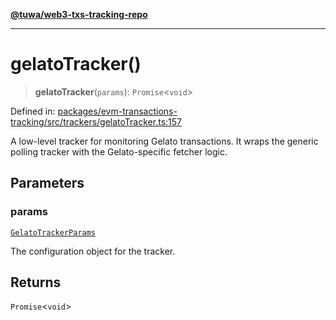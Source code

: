 [**@tuwa/web3-txs-tracking-repo**](../../../README.md)

***

# gelatoTracker()

> **gelatoTracker**(`params`): `Promise`\<`void`\>

Defined in: [packages/evm-transactions-tracking/src/trackers/gelatoTracker.ts:157](https://github.com/TuwaIO/web3-transactions-tracking/blob/4213bf7834a513b30af4118488533895caa3d00a/packages/evm-transactions-tracking/src/trackers/gelatoTracker.ts#L157)

A low-level tracker for monitoring Gelato transactions. It wraps the generic polling
tracker with the Gelato-specific fetcher logic.

## Parameters

### params

[`GelatoTrackerParams`](../type-aliases/GelatoTrackerParams.md)

The configuration object for the tracker.

## Returns

`Promise`\<`void`\>
